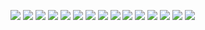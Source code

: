<a href="https://github.com/LostBeard/SpawnDev.BlazorJS"><img align="top" src="https://github-readme-stats.vercel.app/api/pin/?theme=dark&username=LostBeard&repo=SpawnDev.BlazorJS" /></a>
<a href="https://github.com/LostBeard/SpawnDev.BlazorJS.WebWorkers"><img align="top" src="https://github-readme-stats.vercel.app/api/pin/?theme=dark&username=LostBeard&repo=SpawnDev.BlazorJS.WebWorkers" /></a>
<a href="https://github.com/LostBeard/SpawnDev.BlazorJS.PeerJS"><img align="top" src="https://github-readme-stats.vercel.app/api/pin/?theme=dark&username=LostBeard&repo=SpawnDev.BlazorJS.PeerJS" /></a>
<a href="https://github.com/LostBeard/SpawnDev.BlazorJS.SimplePeer"><img align="top" src="https://github-readme-stats.vercel.app/api/pin/?theme=dark&username=LostBeard&repo=SpawnDev.BlazorJS.SimplePeer" /></a>
<a href="https://github.com/LostBeard/BlazorWASMSIMDDetectExample"><img align="top" src="https://github-readme-stats.vercel.app/api/pin/?theme=dark&username=LostBeard&repo=BlazorWASMSIMDDetectExample" /></a>
<a href="https://github.com/LostBeard/SpawnDev.BlazorJS.SocketIO"><img align="top" src="https://github-readme-stats.vercel.app/api/pin/?theme=dark&username=LostBeard&repo=SpawnDev.BlazorJS.SocketIO" /></a>
<a href="https://github.com/LostBeard/SpawnDev.BlazorJS.FFmpegWasm"><img align="top" src="https://github-readme-stats.vercel.app/api/pin/?theme=dark&username=LostBeard&repo=SpawnDev.BlazorJS.FFmpegWasm" /></a>
<a href="https://github.com/LostBeard/SpawnDev.BlazorJS.OpenCVSharp4"><img align="top" src="https://github-readme-stats.vercel.app/api/pin/?theme=dark&username=LostBeard&repo=SpawnDev.BlazorJS.OpenCVSharp4" /></a>
<a href="https://github.com/LostBeard/SpawnDev.BlazorJS.MessagePack"><img align="top" src="https://github-readme-stats.vercel.app/api/pin/?theme=dark&username=LostBeard&repo=SpawnDev.BlazorJS.MessagePack" /></a>
<a href="https://github.com/LostBeard/SpawnDev.BlazorJS.VisNetwork"><img align="top" src="https://github-readme-stats.vercel.app/api/pin/?theme=dark&username=LostBeard&repo=SpawnDev.BlazorJS.VisNetwork" /></a>
<a href="https://github.com/LostBeard/SpawnDev.BlazorJS.WebTorrents"><img align="top" src="https://github-readme-stats.vercel.app/api/pin/?theme=dark&username=LostBeard&repo=SpawnDev.BlazorJS.WebTorrents" /></a>
<a href="https://github.com/LostBeard/BlazorServiceWorkerDemo"><img align="top" src="https://github-readme-stats.vercel.app/api/pin/?theme=dark&username=LostBeard&repo=BlazorServiceWorkerDemo" /></a>
<a href="https://github.com/LostBeard/SpawnDev.BlazorJS.BabylonJS6"><img align="top" src="https://github-readme-stats.vercel.app/api/pin/?theme=dark&username=LostBeard&repo=SpawnDev.BlazorJS.BabylonJS6" /></a>
<a href="https://github.com/LostBeard/SpawnDev.BlazorJS.BrowserExtension"><img align="top" src="https://github-readme-stats.vercel.app/api/pin/?theme=dark&username=LostBeard&repo=SpawnDev.BlazorJS.BrowserExtension" /></a>
<a href="https://github.com/LostBeard/SpawnDev.BlazorJS.PixiJS"><img align="top" src="https://github-readme-stats.vercel.app/api/pin/?theme=dark&username=LostBeard&repo=SpawnDev.BlazorJS.PixiJS" /></a>
